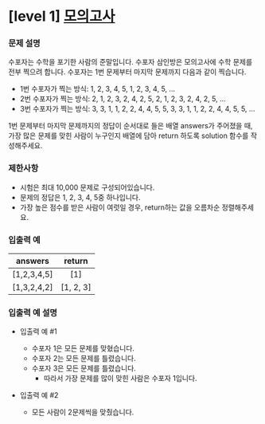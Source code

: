 # [level 1] [모의고사](https://school.programmers.co.kr/learn/courses/30/lessons/42840)

### 문제 설명

수포자는 수학을 포기한 사람의 준말입니다. 수포자 삼인방은 모의고사에 수학 문제를 전부 찍으려 합니다. 수포자는 1번 문제부터 마지막 문제까지 다음과 같이 찍습니다.

- 1번 수포자가 찍는 방식: 1, 2, 3, 4, 5, 1, 2, 3, 4, 5, ...
- 2번 수포자가 찍는 방식: 2, 1, 2, 3, 2, 4, 2, 5, 2, 1, 2, 3, 2, 4, 2, 5, ...
- 3번 수포자가 찍는 방식: 3, 3, 1, 1, 2, 2, 4, 4, 5, 5, 3, 3, 1, 1, 2, 2, 4, 4, 5, 5, ...

1번 문제부터 마지막 문제까지의 정답이 순서대로 들은 배열 answers가 주어졌을 때, 가장 많은 문제를 맞힌 사람이 누구인지 배열에 담아 return 하도록 solution 함수를 작성해주세요.

### 제한사항

- 시험은 최대 10,000 문제로 구성되어있습니다.
- 문제의 정답은 1, 2, 3, 4, 5중 하나입니다.
- 가장 높은 점수를 받은 사람이 여럿일 경우, return하는 값을 오름차순 정렬해주세요.

### 입출력 예

| answers | return |
| :--: | :--: |
| [1,2,3,4,5] | [1] |
| [1,3,2,4,2] | [1, 2, 3] |

### 입출력 예 설명

- 입출력 예 #1
	- 수포자 1은 모든 문제를 맞혔습니다.
	- 수포자 2는 모든 문제를 틀렸습니다.
	- 수포자 3은 모든 문제를 틀렸습니다.
		- 따라서 가장 문제를 많이 맞힌 사람은 수포자 1입니다.

- 입출력 예 #2
	- 모든 사람이 2문제씩을 맞췄습니다.
